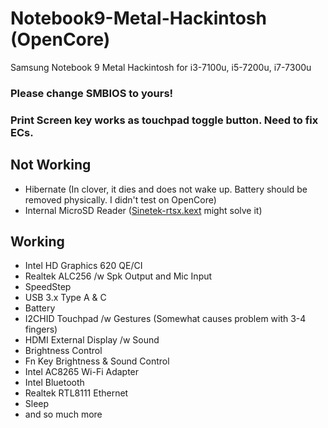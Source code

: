 # Notebook9-Metal-Hackintosh (OpenCore)
Samsung Notebook 9 Metal Hackintosh
for i3-7100u, i5-7200u, i7-7300u

### Please change SMBIOS to yours!

### Print Screen key works as touchpad toggle button. Need to fix ECs.

## Not Working

- Hibernate (In clover, it dies and does not wake up. Battery should be removed physically. I didn't test on OpenCore)
- Internal MicroSD Reader ([Sinetek-rtsx.kext](https://github.com/cholonam/Sinetek-rtsx) might solve it)

## Working

- Intel HD Graphics 620 QE/CI
- Realtek ALC256 /w Spk Output and Mic Input
- SpeedStep
- USB 3.x Type A & C
- Battery
- I2CHID Touchpad /w Gestures (Somewhat causes problem with 3-4 fingers)
- HDMI External Display /w Sound
- Brightness Control
- Fn Key Brightness & Sound Control
- Intel AC8265 Wi-Fi Adapter
- Intel Bluetooth
- Realtek RTL8111 Ethernet
- Sleep
- and so much more
